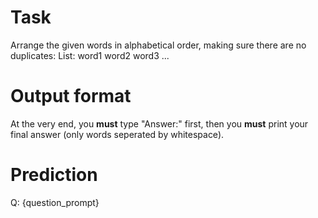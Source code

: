 # Task
Arrange the given words in alphabetical order, making sure there are no duplicates: List: word1 word2 word3 ...

# Output format
At the very end, you **must** type "Answer:" first, then you **must** print your final answer (only words seperated by whitespace).

# Prediction
Q: {question_prompt}